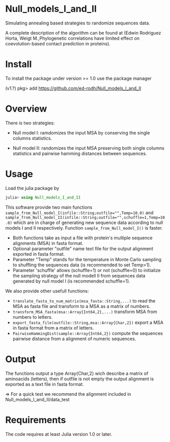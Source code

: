 # Null_models_I_and_II

 Simulating annealing based strategies to randomize sequences data.
 
 A complete description of the algorithm can be found at (Edwin Rodriguez Horta, Weigt M.,Phylogenetic correlations have limited effect on coevolution-based contact prediction in proteins).

# Install
To install the package under version >= 1.0 use the package manager 

(v1.?) pkg> add https://github.com/ed-rodh/Null_models_I_and_II

# Overview
There is two strategies:
 
  + Null model I: ramdomizes the input MSA by conserving the single columns statistics.
 
  + Null model II: randomizes the input MSA preserving both single columns statistics and pairwise hamming distances between sequences.
   

# Usage
Load the julia package by

 ```julia
 julia> using Null_models_I_and_II
 ```
This software provide two main functions ```sample_from_Null_model_I(infile::String;outfile="",Temp=10.0)``` and ```sample_from_Null_model_II(infile::String;outfile="",schuffle=1,Temp=10.0)``` which are in charge of generating new sequence data according to null models I and II respectively. Function ```sample_from_Null_model_I()``` is faster. 

 + Both functions take as input a file with protein's multiple sequence alignments (MSA)  in fasta format. 
 + Optional parameter   "outfile"    name text file for the output alignment exported in fasta format.
 + Parameter "Temp" stands for the  temperature in Monte Carlo sampling to shuffling the sequences data (is recommended to set Temp>1).
 + Parameter 'schuffle' allows (schuffle=1) or not (schuffle=0) to initialize the sampling strategy of the null modell II from sequences data generated by null model I (is recommended schuffle=1). 

We also provide other usefull functions:
 + ```translate_fasta_to_num_matrix(msa_fasta::String,...)``` to read the MSA as fasta file and transform to a MSA as a matrix of numbers.
 + ```transform_MSA_fasta(msa::Array{Int64,2},...)``` transform MSA from numbers to letters.
 + ```export_fasta_file(outfile::String,msa::Array{Char,2})``` export a MSA in fasta format from a matrix of letters.
 + ```PairwiseHammingDist(sample::Array{Int64,2})``` compute the sequences pairwise distance from a alignment of numeric sequences.

# Output

The functions output a type Array{Char,2} wich describe a matrix of aminoacids (letters), then if outfile is not empty  the output alignment is exported as a text file in fasta format.

=> For a quick test we recommend the alignment included in Null_models_I_and_II/data_test
# Requirements

The code requires at least Julia version 1.0 or later.

